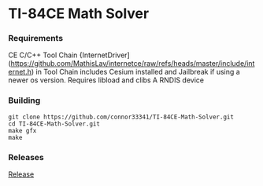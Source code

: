 # TI-84CE Math Solver
### Requirements
CE C/C++ Tool Chain
{InternetDriver](https://github.com/MathisLav/internetce/raw/refs/heads/master/include/internet.h) in Tool Chain includes
Cesium installed and Jailbreak if using a newer os version.
Requires libload and clibs
A RNDIS device
### Building
    git clone https://github.com/connor33341/TI-84CE-Math-Solver.git
    cd TI-84CE-Math-Solver.git
    make gfx
    make
### Releases
[Release](https://github.com/connor33341/TI-84CE-Math-Solver/releases)